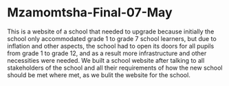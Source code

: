 # Mzamomtsha-Final-07-May
This is a website of a school that needed to upgrade because initially the school only accommodated grade 1 to grade 7 school learners, but due to inflation and other aspects, the school had to open its doors for all pupils from grade 1 to grade 12, and as a result more infrastructure and other necessities were needed. We built a school website after talking to all stakeholders of the school and all their requirements of how the new school should be met where met, as we bulit the website for the school.
